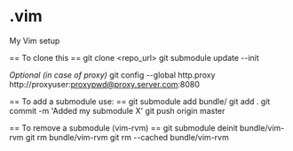 .vim
====

My Vim setup

== To clone this ==
git clone <repo_url>
git submodule update --init

*Optional (in case of proxy)*
git config --global http.proxy http://proxyuser:proxypwd@proxy.server.com:8080

== To add a submodule use: ==
git submodule add <git repo url> bundle/<name for future submodule>
git add .
git commit -m 'Added my submodule X'
git push origin master

== To remove a submodule (vim-rvm) ==
git submodule deinit bundle/vim-rvm
git rm bundle/vim-rvm
git rm --cached bundle/vim-rvm
